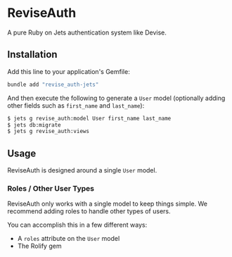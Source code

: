 # ReviseAuth

A pure Ruby on Jets authentication system like Devise.

## Installation

Add this line to your application's Gemfile:

```ruby
bundle add "revise_auth-jets"
```

And then execute the following to generate a `User` model (optionally adding other fields such as `first_name` and `last_name`):
```bash
$ jets g revise_auth:model User first_name last_name
$ jets db:migrate
$ jets g revise_auth:views
```

## Usage

ReviseAuth is designed around a single `User` model.

### Roles / Other User Types

ReviseAuth only works with a single model to keep things simple. We recommend adding roles to handle other types of users.

You can accomplish this in a few different ways:

* A `roles` attribute on the `User` model
* The Rolify gem

